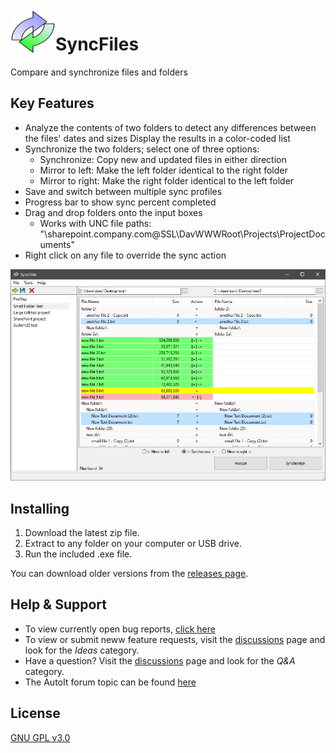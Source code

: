 <img align="left" width="72" height="72" src="resources/logo.png" alt="logo">

# SyncFiles

Compare and synchronize files and folders



Key Features
---
* Analyze the contents of two folders to detect any differences between the files' dates and sizes
  Display the results in a color-coded list
* Synchronize the two folders; select one of three options:
  * Synchronize: Copy new and updated files in either direction
  * Mirror to left: Make the left folder identical to the right folder
  * Mirror to right: Make the right folder identical to the left folder
* Save and switch between multiple sync profiles
* Progress bar to show sync percent completed
* Drag and drop folders onto the input boxes
  * Works with UNC file paths: "\\sharepoint.company.com@SSL\DavWWWRoot\Projects\ProjectDocuments"
* Right click on any file to override the sync action

![screenshot](resources/screenshot.png?raw=true "screenshot")

Installing
---
1. Download the latest zip file.
2. Extract to any folder on your computer or USB drive.
2. Run the included .exe file.

You can download older versions from the [releases page](https://github.com/KurtisLiggett/SyncFiles/releases).

Help & Support
---
* To view currently open bug reports, [click here](https://github.com/KurtisLiggett/SyncFiles/issues)
* To view or submit neww feature requests, visit the [discussions](https://github.com/KurtisLiggett/SyncFiles/discussions/categories/ideas) page and look for the _Ideas_ category.
* Have a question? Visit the [discussions](https://github.com/KurtisLiggett/SyncFiles/discussions/categories/q-a) page and look for the _Q&A_ category.
* The AutoIt forum topic can be found [here](https://www.autoitscript.com/forum/topic/208686-syncfiles-file-and-folder-synchronization-tool/)

License
---
[GNU GPL v3.0](https://github.com/KurtisLiggett/SyncFiles/blob/main/LICENSE)

